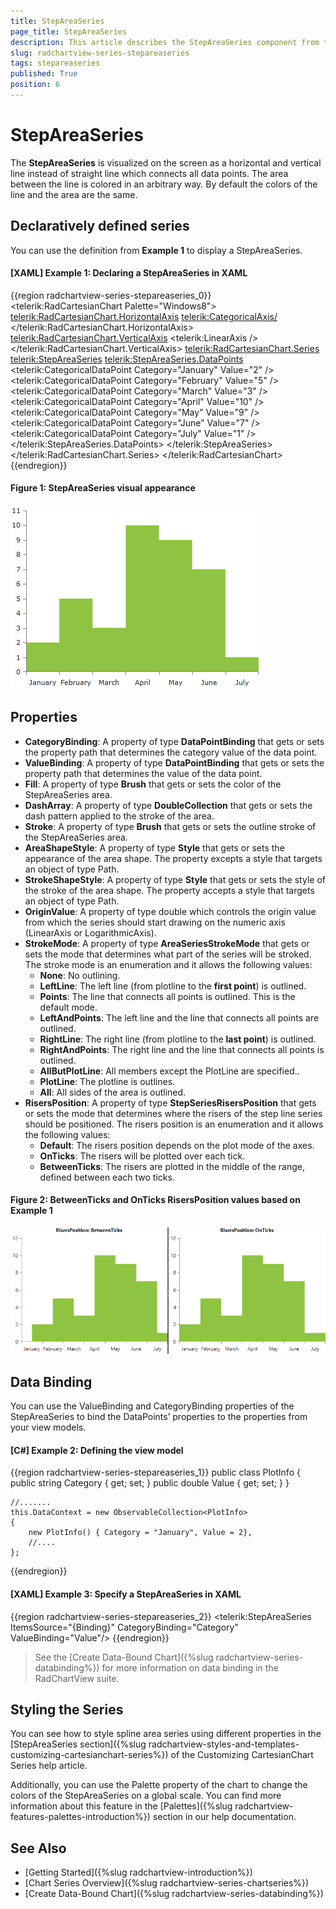```yaml
---
title: StepAreaSeries
page_title: StepAreaSeries
description: This article describes the StepAreaSeries component from the RadChartView suite.
slug: radchartview-series-stepareaseries
tags: stepareaseries
published: True
position: 6
---
```


# StepAreaSeries

The __StepAreaSeries__ is visualized on the screen as a horizontal and vertical line instead of straight line which connects all data points. The area between the line is colored in an arbitrary way. By default the colors of the line and the area are the same.

## Declaratively defined series

You can use the definition from __Example 1__ to display a StepAreaSeries.

#### __[XAML] Example 1: Declaring a StepAreaSeries in XAML__
{{region radchartview-series-stepareaseries_0}}
	<telerik:RadCartesianChart Palette="Windows8">
		<telerik:RadCartesianChart.HorizontalAxis>
			<telerik:CategoricalAxis/>
		</telerik:RadCartesianChart.HorizontalAxis>
		<telerik:RadCartesianChart.VerticalAxis>
			<telerik:LinearAxis />
		</telerik:RadCartesianChart.VerticalAxis>
		<telerik:RadCartesianChart.Series>
			<telerik:StepAreaSeries>
				<telerik:StepAreaSeries.DataPoints>
					<telerik:CategoricalDataPoint Category="January" Value="2" />
					<telerik:CategoricalDataPoint Category="February" Value="5" />
					<telerik:CategoricalDataPoint Category="March" Value="3" />
					<telerik:CategoricalDataPoint Category="April" Value="10" />
					<telerik:CategoricalDataPoint Category="May" Value="9" />
					<telerik:CategoricalDataPoint Category="June" Value="7" />
					<telerik:CategoricalDataPoint Category="July" Value="1" />
				</telerik:StepAreaSeries.DataPoints>
			</telerik:StepAreaSeries>
		</telerik:RadCartesianChart.Series>
	</telerik:RadCartesianChart>
{{endregion}}

#### __Figure 1: StepAreaSeries visual appearance__
![radchartview-series-stepareaseries](images/radchartview-series-steplineareaseries.png)

## Properties

* __CategoryBinding__: A property of type __DataPointBinding__ that gets or sets the property path that determines the category value of the data point.
* __ValueBinding__: A property of type __DataPointBinding__ that gets or sets the property path that determines the value of the data point.
* __Fill__: A property of type __Brush__ that gets or sets the color of the StepAreaSeries area.
* __DashArray__: A property of type __DoubleCollection__ that gets or sets the dash pattern applied to the stroke of the area.
* __Stroke__: A property of type __Brush__ that gets or sets the outline stroke of the StepAreaSeries area.
* __AreaShapeStyle__: A property of type __Style__ that gets or sets the appearance of the area shape. The property excepts a style that targets an object of type Path.
* __StrokeShapeStyle__: A property of type __Style__ that gets or sets the style of the stroke of the area shape. The property accepts a style that targets an object of type Path.
* __OriginValue__: A property of type double which controls the origin value from which the series should start drawing on the numeric axis (LinearAxis or LogarithmicAxis).
* __StrokeMode__: A property of type __AreaSeriesStrokeMode__ that gets or sets the mode that determines what part of the series will be stroked. The stroke mode is an enumeration and it allows the following values: 
	* __None__: No outlining.
	* __LeftLine__: The left line (from plotline to the __first point__) is outlined.
	* __Points__: The line that connects all points is outlined. This is the default mode.
	* __LeftAndPoints__: The left line and the line that connects all points are outlined.
	* __RightLine__:  The right line (from plotline to the __last point__) is outlined.
	* __RightAndPoints__: The right line and the line that connects all points is outlined.
	* __AllButPlotLine__: All members except the PlotLine are specified..
	* __PlotLine__: The plotline is outlines.
	* __All__: All sides of the area is outlined.
* __RisersPosition__: A property of type __StepSeriesRisersPosition__ that gets or sets the mode that determines where the risers of the step line series should be positioned. The risers position is an enumeration and it allows the following values:  
	* __Default__: The risers position depends on the plot mode of the axes.
	* __OnTicks__: The risers will be plotted over each tick.
	* __BetweenTicks__: The risers are plotted in the middle of the range, defined between each two ticks.

#### __Figure 2: BetweenTicks and OnTicks RisersPosition values based on Example 1__
![StepAreaSeries with BetweenTicks and OnTicks RisersPosition](images/radchartview-series-risersposition.png)

## Data Binding

You can use the ValueBinding and CategoryBinding properties of the StepAreaSeries to bind the DataPoints’ properties to the properties from your view models.

#### __[C#] Example 2: Defining the view model__

{{region radchartview-series-stepareaseries_1}}
	public class PlotInfo
    {	
        public string Category { get; set; }
        public double Value { get; set; }
    }

	//.......
	this.DataContext = new ObservableCollection<PlotInfo>
	{
		new PlotInfo() { Category = "January", Value = 2},
		//....
	};
{{endregion}}	

#### __[XAML] Example 3: Specify a StepAreaSeries in XAML__
{{region radchartview-series-stepareaseries_2}}	
	 <telerik:StepAreaSeries ItemsSource="{Binding}" CategoryBinding="Category" ValueBinding="Value"/>
{{endregion}}

>See the [Create Data-Bound Chart]({%slug radchartview-series-databinding%}) for more information on data binding in the RadChartView suite.

## Styling the Series

You can see how to style spline area series using different properties in the [StepAreaSeries section]({%slug radchartview-styles-and-templates-customizing-cartesianchart-series%}) of the Customizing CartesianChart Series help article.

Additionally, you can use the Palette property of the chart to change the colors of the StepAreaSeries on a global scale. You can find more information about this feature in the [Palettes]({%slug radchartview-features-palettes-introduction%}) section in our help documentation.	
	
## See Also
  * [Getting Started]({%slug radchartview-introduction%})
  * [Chart Series Overview]({%slug radchartview-series-chartseries%})
  * [Create Data-Bound Chart]({%slug radchartview-series-databinding%})
